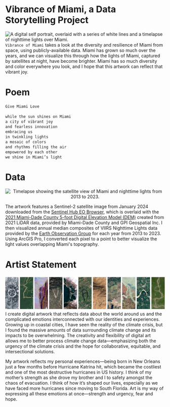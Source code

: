 # Vibrance of Miami, a Data Storytelling Project

![A digital self portrait, overlaid with a series of white lines and a timelapse of nighttime lights over Miami.](artwork/Vibrance_of_Miami.gif)
`Vibrance of Miami` takes a look at the diversity and resilience of Miami from space, using publicly-available data. Miami has grown so much over the years, and we can visualize this through how the lights of Miami, captured by satellites at night, have become brighter. Miami has so much diversity and color everywhere you look, and I hope that this artwork can reflect that vibrant joy.

# Poem
```
Give Miami Love

while the sun shines on Miami
a city of vibrant joy
and fearless innovation
embracing us
in twinkling lights
a mosaic of colors
and rhythms filling the air
empowered by each other
we shine in Miami’s light
```

# Data

<p align="center">
  <img src="artwork/miami_vnl_timelapse_2013_2023.gif" alt="Timelapse showing the satellite view of Miami and nighttime lights from 2013 to 2023." width="500">
</p>

The artwork features a Sentinel-2 satellite image from January 2024 downloaded from the [Sentinel Hub EO Browser](https://apps.sentinel-hub.com/eo-browser/), which is overlaid with the [2021 Miami-Dade County 5-foot Digital Elevation Model (DEM)](https://mdc.maps.arcgis.com/home/item.html?id=8c48d4bb8d9a42908f4936f698a2961a) created from 2021 LiDAR data, provided by Miami-Dade County and GPI Geospatial Inc. I then visualized annual median composites of VIIRS Nighttime Lights data provided by the [Earth Observation Group](https://eogdata.mines.edu/products/vnl/) for each year from 2013 to 2023. Using ArcGIS Pro, I converted each pixel to a point to better visualize the light values overlapping Miami's topography.

# Artist Statement
![The name Olivia Zhang spelled with Landsat images for each letter.](https://raw.githubusercontent.com/via-zhang/via-zhang/main/images/Landsat_Name_OZ.png)
I create digital artwork that reflects data about the world around us and the complicated emotions interconnected with our identities and experiences. Growing up in coastal cities, I have seen the reality of the climate crisis, but I found the massive amounts of data surrounding climate change and its impacts to be overwhelming. The creativity and flexibility of digital art allows me to better process climate change data—emphasizing both the urgency of the climate crisis and the hope for collaborative, equitable, and intersectional solutions.

My artwork reflects my personal experiences—being born in New Orleans just a few months before Hurricane Katrina hit, which became the costliest and one of the most destructive hurricanes in US history. I think of my mother’s strength as she drove my brother and I to safety amongst the chaos of evacuation. I think of how it’s shaped our lives, especially as we have faced more hurricanes since moving to South Florida. Art is my way of expressing all these emotions at once—strength and urgency, fear and hope.
